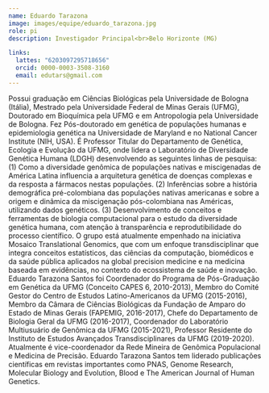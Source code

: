```yaml
---
name: Eduardo Tarazona
image: images/equipe/eduardo_tarazona.jpg
role: pi
description: Investigador Principal<br>Belo Horizonte (MG)

links:
  lattes: "6203097295718656"
  orcid: 0000-0003-3508-3160
  email: edutars@gmail.com
---
```


Possui graduação em Ciências Biológicas pela Universidade de Bologna (Itália), Mestrado pela Universidade Federal de Minas Gerais (UFMG), Doutorado em Bioquímica pela UFMG e em Antropologia pela Universidade de Bologna. Fez Pós-doutorado em genética de populações humanas e epidemiologia genética na Universidade de Maryland e no National Cancer Institute (NIH, USA). É Professor Titular do Departamento de Genética, Ecologia e Evolução da UFMG, onde lidera o Laboratório de Diversidade Genética Humana (LDGH) desenvolvendo as seguintes linhas de pesquisa: (1) Como a diversidade genômica de populações nativas e miscigenadas de América Latina influencia a arquitetura genética de doenças complexas e da resposta a fármacos nestas populações. (2) Inferências sobre a história demográfica pré-colombiana das populações nativas americanas e sobre a origem e dinâmica da miscigenação pós-colombiana nas Américas, utilizando dados genéticos. (3) Desenvolvimento de conceitos e ferramentas de biologia computacional para o estudo da diversidade genética humana, com atenção à transparência e reprodutibilidade do processo científico. O grupo está atualmente empenhado na iniciativa Mosaico Translational Genomics, que com um enfoque transdisciplinar que integra conceitos estatísticos, das ciências da computação, biomédicos e da saúde pública aplicados na global precision medicine e na medicina baseada em evidências, no contexto do ecossistema de saúde e inovação. Eduardo Tarazona Santos foi Coordenador do Programa de Pós-Graduação em Genética da UFMG (Conceito CAPES 6, 2010-2013), Membro do Comité Gestor do Centro de Estudos Latino-Americanos da UFMG (2015-2016), Membro da Câmara de Ciências Biológicas da Fundação de Amparo do Estado de Minas Gerais (FAPEMIG, 2016-2017), Chefe do Departamento de Biologia Geral da UFMG (2016-2017), Coordenador do Laboratório Multiusuário de Genômica da UFMG (2015-2021), Professor Residente do Instituto de Estudos Avançados Transdisciplinares da UFMG (2019-2020). Atualmente é vice-coordenador da Rede Mineira de Genômica Populacional e Medicina de Precisão. Eduardo Tarazona Santos tem liderado publicações científicas em revistas importantes como PNAS, Genome Research, Molecular Biology and Evolution, Blood e The American Journal of Human Genetics.
